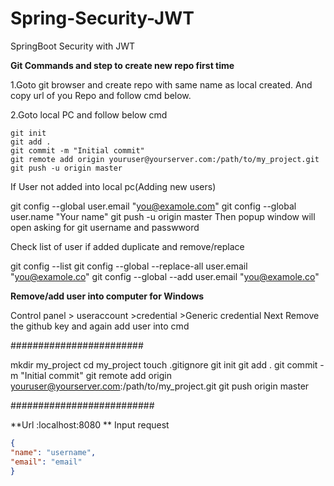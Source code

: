 # Spring-Security-JWT
SpringBoot Security with JWT

**Git Commands and step to create new repo first time**

1.Goto git browser and create repo with same name as local created. And copy url of you Repo and follow cmd below.

2.Goto local PC and follow below cmd
  ~~~ 
  git init
  git add .
  git commit -m "Initial commit"
  git remote add origin youruser@yourserver.com:/path/to/my_project.git
  git push -u origin master
  ~~~
  
If User not added into local pc(Adding new users)

  git config --global user.email "you@examole.com"
  git config --global user.name "Your name"
  git push -u origin master
  Then popup window will open asking for git username and passwword

Check list of user if added duplicate and remove/replace

  git config --list
  git config --global --replace-all user.email "you@examole.co"
  git config --global --add user.email "you@examole.co"

  
  

**Remove/add user into computer for Windows**

Control panel > useraccount >credential >Generic credential
Next Remove the github key
and again add user into cmd 
  

########################

mkdir my_project
cd my_project
touch .gitignore
git init
git add .
git commit -m "Initial commit"
git remote add origin youruser@yourserver.com:/path/to/my_project.git
git push origin master

##########################


**Url :localhost:8080 **
Input request
```json
{
"name": "username",
"email": "email"
}
```
   
